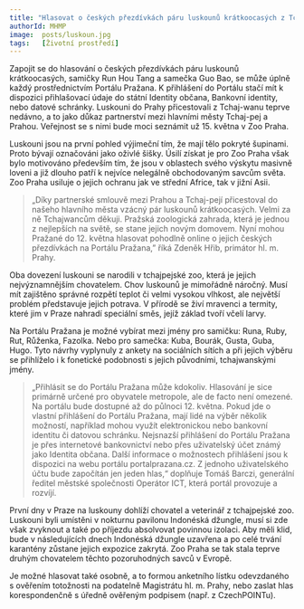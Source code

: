 ```yaml
---
title: "Hlasovat o českých přezdívkách páru luskounů krátkoocasých z Tchaj-wanu je od dnešního dne možné přímo na Portálu Pražana"
authorId: MHMP
image: 	posts/luskoun.jpg
tags:   [Životní prostředí]
---
```


Zapojit se do hlasování o českých přezdívkách páru luskounů krátkoocasých, samičky Run Hou Tang a samečka Guo Bao, se může úplně každý prostřednictvím Portálu Pražana. K přihlášení do Portálu stačí mít k dispozici přihlašovací údaje do státní Identity občana, Bankovní identity, nebo datové schránky. Luskouni do Prahy přicestovali z Tchaj-wanu teprve nedávno, a to jako důkaz partnerství mezi hlavními městy Tchaj-pej a Prahou. Veřejnost se s nimi bude moci seznámit už 15. května v Zoo Praha.

Luskouni jsou na první pohled výjimeční tím, že mají tělo pokryté šupinami. Proto bývají označováni jako oživlé šišky. Úsilí získat je pro Zoo Praha však bylo motivováno především tím, že jsou v oblastech svého výskytu masivně loveni a již dlouho patří k nejvíce nelegálně obchodovaným savcům světa. Zoo Praha usiluje o jejich ochranu jak ve střední Africe, tak v jižní Asii.

> „Díky partnerské smlouvě mezi Prahou a Tchaj-pejí přicestoval do našeho hlavního města vzácný pár luskounů krátkoocasých. Velmi za ně Tchajwancům děkuji. Pražská zoologická zahrada, která je jednou z nejlepších na světě, se stane jejich novým domovem. Nyní mohou Pražané do 12. května hlasovat pohodlně online o jejich českých přezdívkách na Portálu Pražana,” říká Zdeněk Hřib, primátor hl. m. Prahy.

Oba dovezení luskouni se narodili v tchajpejské zoo, která je jejich nejvýznamnějším chovatelem. Chov luskounů je mimořádně náročný. Musí mít zajištěno správné rozpětí teplot či velmi vysokou vlhkost, ale největší problém představuje jejich potrava. V přírodě se živí mravenci a termity, které jim v Praze nahradí speciální směs, jejíž základ tvoří včelí larvy.

Na Portálu Pražana je možné vybírat mezi jmény pro samičku: Runa, Ruby, Rut, Růženka, Fazolka. Nebo pro samečka: Kuba, Bourák, Gusta, Guba, Hugo. Tyto návrhy vyplynuly z ankety na sociálních sítích a při jejich výběru se přihlíželo i k fonetické podobnosti s jejich původními, tchajwanskými jmény.

> „Přihlásit se do Portálu Pražana může kdokoliv. Hlasování je sice primárně určené pro obyvatele metropole, ale de facto není omezené. Na portálu bude dostupné až do půlnoci 12. května. Pokud jde o vlastní přihlášení do Portálu Pražana, mají lidé na výběr několik možností, například mohou využít elektronickou nebo bankovní identitu či datovou schránku. Nejsnazší přihlášení do Portálu Pražana je přes internetové bankovnictví nebo přes uživatelský účet známý jako Identita občana. Další informace o možnostech přihlášení jsou k dispozici na webu portálu portalprazana.cz. Z jednoho uživatelského účtu bude započítán jen jeden hlas,“ doplňuje Tomáš Barczi, generální ředitel městské společnosti Operátor ICT, která portál provozuje a rozvíjí.

První dny v Praze na luskouny dohlíží chovatel a veterinář z tchajpejské zoo. Luskouni byli umístěni v nokturnu pavilonu Indonéská džungle, musí si zde však zvyknout a také po příjezdu absolvovat povinnou izolaci. Aby měli klid, bude v následujících dnech Indonéská džungle uzavřena a po celé trvání karantény zůstane jejich expozice zakrytá. Zoo Praha se tak stala teprve druhým chovatelem těchto pozoruhodných savců v Evropě.

Je možné hlasovat také osobně, a to formou anketního lístku odevzdaného s ověřením totožnosti na podatelně Magistrátu hl. m. Prahy, nebo zaslat hlas korespondenčně s úředně ověřeným podpisem (např. z CzechPOINTu).
